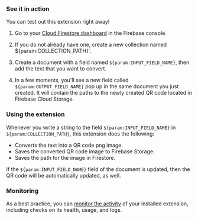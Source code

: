 ### See it in action

You can test out this extension right away!

1.  Go to your [Cloud Firestore dashboard](https://console.firebase.google.com/project/${param:PROJECT_ID}/firestore/data) in the Firebase console.

1.  If you do not already have one, create a new collection named ${param:COLLECTION_PATH}`.

1.  Create a document with a field named `${param:INPUT_FIELD_NAME}`, then add the text that you want to convert.

1.  In a few moments, you'll see a new field called `${param:OUTPUT_FIELD_NAME}` pop up in the same document you just created. It will contain the paths to the newly created QR code located in Firebase Cloud Storage. 

### Using the extension

Whenever you write a string to the field `${param:INPUT_FIELD_NAME}` in `${param:COLLECTION_PATH}`, this extension does the following:

- Converts the text into a QR code png image.
- Saves the converted QR code image to Firebase Storage.
- Saves the path for the image in Firestore.


If the `${param:INPUT_FIELD_NAME}` field of the document is updated, then the QR code will be automatically updated, as well.

### Monitoring

As a best practice, you can [monitor the activity](https://firebase.google.com/docs/extensions/manage-installed-extensions#monitor) of your installed extension, including checks on its health, usage, and logs.
